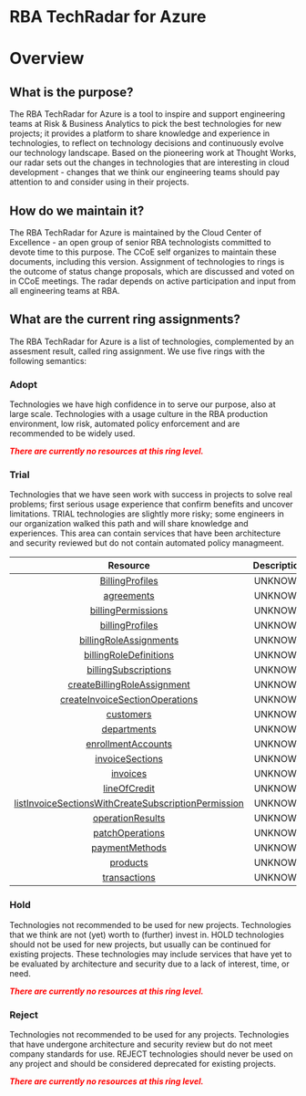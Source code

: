 
RBA TechRadar for Azure
=======================

# Overview

## What is the purpose?


The RBA TechRadar for Azure is a tool to inspire and support engineering teams at Risk & Business Analytics to pick the best technologies for new projects; it provides a platform to share knowledge and experience in technologies, to reflect on technology decisions and continuously evolve our technology landscape.  Based on the pioneering work at Thought Works, our radar sets out the changes in technologies that are interesting in cloud development - changes that we think our engineering teams should pay attention to and consider using in their projects.
## How do we maintain it?


The RBA TechRadar for Azure is maintained by the Cloud Center of Excellence - an open group of senior RBA technologists committed to devote time to this purpose.  The CCoE self organizes to maintain these documents, including this version.  Assignment of technologies to rings is the outcome of status change proposals, which are discussed and voted on in CCoE meetings.  The radar depends on active participation and input from all engineering teams at RBA.
## What are the current ring assignments?


The RBA TechRadar for Azure is a list of technologies, complemented by an assesment result, called ring assignment.  We use five rings with the following semantics:
### Adopt


Technologies we have high confidence in to serve our purpose, also at large scale.  Technologies with a usage culture in the RBA production environment, low risk, automated policy enforcement and are recommended to be widely used.  
  
***<font color="red"> There are currently no resources at this ring level. </font>***
### Trial


Technologies that we have seen work with success in projects to solve real problems;  first serious usage experience that confirm benefits and uncover limitations.  TRIAL technologies are slightly more risky; some engineers in our organization walked this path and will share knowledge and experiences.  This area can contain services that have been architecture and security reviewed but do not contain automated policy managmeent.  

|Resource|Description|Path|Status|
| :---: | :---: | :---: | :---: |
|[BillingProfiles](https://github.com/openrba/python-azure-techradar/blob/master/Microsoft.Compute/billingAccounts/BillingProfiles)|UNKNOWN|Microsoft.Compute/billingAccounts/BillingProfiles|TRIAL|
|[agreements](https://github.com/openrba/python-azure-techradar/blob/master/Microsoft.Compute/billingAccounts/agreements)|UNKNOWN|Microsoft.Compute/billingAccounts/agreements|TRIAL|
|[billingPermissions](https://github.com/openrba/python-azure-techradar/blob/master/Microsoft.Compute/billingAccounts/billingPermissions)|UNKNOWN|Microsoft.Compute/billingAccounts/billingPermissions|TRIAL|
|[billingProfiles](https://github.com/openrba/python-azure-techradar/blob/master/Microsoft.Compute/billingAccounts/billingProfiles)|UNKNOWN|Microsoft.Compute/billingAccounts/billingProfiles|TRIAL|
|[billingRoleAssignments](https://github.com/openrba/python-azure-techradar/blob/master/Microsoft.Compute/billingAccounts/billingRoleAssignments)|UNKNOWN|Microsoft.Compute/billingAccounts/billingRoleAssignments|TRIAL|
|[billingRoleDefinitions](https://github.com/openrba/python-azure-techradar/blob/master/Microsoft.Compute/billingAccounts/billingRoleDefinitions)|UNKNOWN|Microsoft.Compute/billingAccounts/billingRoleDefinitions|TRIAL|
|[billingSubscriptions](https://github.com/openrba/python-azure-techradar/blob/master/Microsoft.Compute/billingAccounts/billingSubscriptions)|UNKNOWN|Microsoft.Compute/billingAccounts/billingSubscriptions|TRIAL|
|[createBillingRoleAssignment](https://github.com/openrba/python-azure-techradar/blob/master/Microsoft.Compute/billingAccounts/createBillingRoleAssignment)|UNKNOWN|Microsoft.Compute/billingAccounts/createBillingRoleAssignment|TRIAL|
|[createInvoiceSectionOperations](https://github.com/openrba/python-azure-techradar/blob/master/Microsoft.Compute/billingAccounts/createInvoiceSectionOperations)|UNKNOWN|Microsoft.Compute/billingAccounts/createInvoiceSectionOperations|TRIAL|
|[customers](https://github.com/openrba/python-azure-techradar/blob/master/Microsoft.Compute/billingAccounts/customers)|UNKNOWN|Microsoft.Compute/billingAccounts/customers|TRIAL|
|[departments](https://github.com/openrba/python-azure-techradar/blob/master/Microsoft.Compute/billingAccounts/departments)|UNKNOWN|Microsoft.Compute/billingAccounts/departments|TRIAL|
|[enrollmentAccounts](https://github.com/openrba/python-azure-techradar/blob/master/Microsoft.Compute/billingAccounts/enrollmentAccounts)|UNKNOWN|Microsoft.Compute/billingAccounts/enrollmentAccounts|TRIAL|
|[invoiceSections](https://github.com/openrba/python-azure-techradar/blob/master/Microsoft.Compute/billingAccounts/invoiceSections)|UNKNOWN|Microsoft.Compute/billingAccounts/invoiceSections|TRIAL|
|[invoices](https://github.com/openrba/python-azure-techradar/blob/master/Microsoft.Compute/billingAccounts/invoices)|UNKNOWN|Microsoft.Compute/billingAccounts/invoices|TRIAL|
|[lineOfCredit](https://github.com/openrba/python-azure-techradar/blob/master/Microsoft.Compute/billingAccounts/lineOfCredit)|UNKNOWN|Microsoft.Compute/billingAccounts/lineOfCredit|TRIAL|
|[listInvoiceSectionsWithCreateSubscriptionPermission](https://github.com/openrba/python-azure-techradar/blob/master/Microsoft.Compute/billingAccounts/listInvoiceSectionsWithCreateSubscriptionPermission)|UNKNOWN|Microsoft.Compute/billingAccounts/listInvoiceSectionsWithCreateSubscriptionPermission|TRIAL|
|[operationResults](https://github.com/openrba/python-azure-techradar/blob/master/Microsoft.Compute/billingAccounts/operationResults)|UNKNOWN|Microsoft.Compute/billingAccounts/operationResults|TRIAL|
|[patchOperations](https://github.com/openrba/python-azure-techradar/blob/master/Microsoft.Compute/billingAccounts/patchOperations)|UNKNOWN|Microsoft.Compute/billingAccounts/patchOperations|TRIAL|
|[paymentMethods](https://github.com/openrba/python-azure-techradar/blob/master/Microsoft.Compute/billingAccounts/paymentMethods)|UNKNOWN|Microsoft.Compute/billingAccounts/paymentMethods|TRIAL|
|[products](https://github.com/openrba/python-azure-techradar/blob/master/Microsoft.Compute/billingAccounts/products)|UNKNOWN|Microsoft.Compute/billingAccounts/products|TRIAL|
|[transactions](https://github.com/openrba/python-azure-techradar/blob/master/Microsoft.Compute/billingAccounts/transactions)|UNKNOWN|Microsoft.Compute/billingAccounts/transactions|TRIAL|

### Hold


Technologies not recommended to be used for new projects. Technologies that we think are not (yet) worth to (further) invest in.  HOLD technologies should not be used for new projects, but usually can be continued for existing projects.  These technologies may include services that have yet to be evaluated by architecture and security due to a lack of interest, time, or need.  
  
***<font color="red"> There are currently no resources at this ring level. </font>***
### Reject


Technologies not recommended to be used for any projects. Technologies that have undergone architecture and security review but do not meet company standards for use.  REJECT technologies should never be used on any project and should be considered deprecated for existing projects.  
  
***<font color="red"> There are currently no resources at this ring level. </font>***